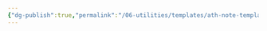 ```yaml
---
{"dg-publish":true,"permalink":"/06-utilities/templates/ath-note-template/","tags":["ath"],"updated":"2025-04-03T13:42:05.802-07:00"}
---
```


